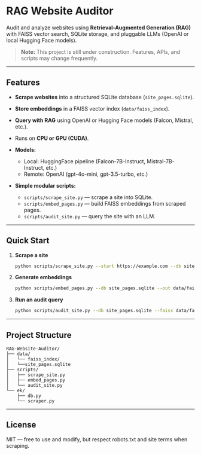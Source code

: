 # RAG Website Auditor

Audit and analyze websites using **Retrieval-Augmented Generation (RAG)** with FAISS vector search, SQLite storage, and pluggable LLMs (OpenAI or local Hugging Face models).

> **Note:** This project is still under construction. Features, APIs, and scripts may change frequently.

---

## Features

* **Scrape websites** into a structured SQLite database (`site_pages.sqlite`).
* **Store embeddings** in a FAISS vector index (`data/faiss_index`).
* **Query with RAG** using OpenAI or Hugging Face models (Falcon, Mistral, etc.).
* Runs on **CPU or GPU (CUDA)**.
* **Models:**
   
   * Local: HuggingFace pipeline (Falcon-7B-Instruct, Mistral-7B-Instruct, etc.)
   * Remote: OpenAI (gpt-4o-mini, gpt-3.5-turbo, etc.)
* **Simple modular scripts:**

  * `scripts/scrape_site.py` — scrape a site into SQLite.
  * `scripts/embed_pages.py` — build FAISS embeddings from scraped pages.
  * `scripts/audit_site.py` — query the site with an LLM.

---

## Quick Start

1. **Scrape a site**

   ```bash
   python scripts/scrape_site.py --start https://example.com --db site_pages.sqlite
   ```

2. **Generate embeddings**

   ```bash
   python scripts/embed_pages.py --db site_pages.sqlite --out data/faiss_index
   ```

3. **Run an audit query**

   ```bash
   python scripts/audit_site.py --db site_pages.sqlite --faiss data/faiss_index --model openai
   ```

---

## Project Structure

```
RAG-Website-Auditor/
├── data/
│   └── faiss_index/
│   └──site_pages.sqlite
├── scripts/
│   ├── scrape_site.py
│   ├── embed_pages.py
│   └── audit_site.py
└── ek/
    ├── db.py
    └── scraper.py
```

---

## License

MIT — free to use and modify, but respect robots.txt and site terms when scraping.
